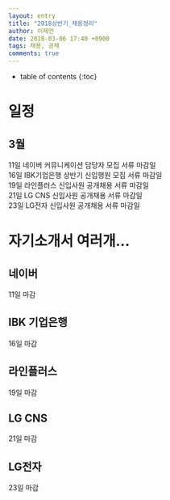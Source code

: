 ```yaml
---
layout: entry
title: "2018상반기_채용정리"
author: 이제언
date: 2018-03-06 17:40 +0900
tags: 채용, 공채
comments: true
---
```

* table of contents
{:toc}

# 일정

## 3월  
11일 네이버 커뮤니케이션 담당자 모집 서류 마감일  
16일 IBK기업은행 상반기 신입행원 모집 서류 마감일  
19일 라인플러스 신입사원 공개채용 서류 마감일  
21일 LG CNS 신입사원 공개채용 서류 마감일  
23일 LG전자 신입사원 공개채용 서류 마감일

# 자기소개서 여러개...

## 네이버

11일 마감

## IBK 기업은행

16일 마감

## 라인플러스

19일 마감

## LG CNS

21일 마감

## LG전자

23일 마감